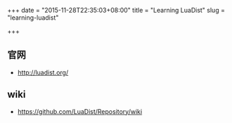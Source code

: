 +++
date = "2015-11-28T22:35:03+08:00"
title = "Learning LuaDist"
slug = "learning-luadist"

+++

## 官网
* <http://luadist.org/>

## wiki
* <https://github.com/LuaDist/Repository/wiki>

